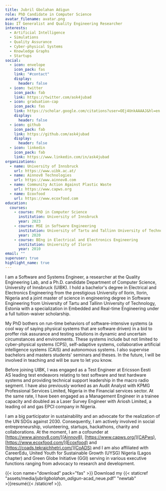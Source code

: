 ```yaml
---
title: Jubril Gbolahan Adigun
role: PhD Candidate in Computer Science
avatar_filename: avatar.png
bio: IT Generalist and Quality Engineering Researcher
interests:
  - Artificial Intelligence
  - Simulations
  - Quality Assurance
  - Cyber-physical Systems
  - Knowledge Graphs
  - Startups
social:
  - icon: envelope
    icon_pack: fas
    link: "#contact"
    display:
      header: false
  - icon: twitter
    icon_pack: fab
    link: https://twitter.com/ask4jubad
  - icon: graduation-cap
    icon_pack: fas
    link: https://scholar.google.com/citations?user=OEj4UnkAAAAJ&hl=en
    display:
      header: false
  - icon: github
    icon_pack: fab
    link: https://github.com/ask4jubad
    display:
      header: false
  - icon: linkedin
    icon_pack: fab
    link: https://www.linkedin.com/in/ask4jubad
organizations:
  - name: University of Innsbruck
    url: https://www.uibk.ac.at/
  - name: Ainnov8 Technologies
    url: https://www.ainnov8.com
  - name: Community Action Against Plastic Waste
    url: https://www.capws.org
  - name: Ecoxfood
    url: https://www.ecoxfood.com
education:
  courses:
    - course: PhD in Computer Science
      institution: University of Innsbruck
      year: 2023
    - course: MSE in Software Engineering
      institution: University of Tartu and Tallinn University of Technology
      year: 2020
    - course: BEng in Electrical and Electronics Engineering
      institution: University of Ilorin
      year: 2010
email: ""
superuser: true
highlight_name: true
---
```

<!--StartFragment-->

I am a Software and Systems Engineer, a researcher at the Quality Engineering Lab, and a Ph.D. candidate Department of Computer Science, University of Innsbruck (UIBK). I hold a bachelor's degree in Electrical and Electronics Engineering from the prestigious University of Ilorin, Ilorin, Nigeria and a joint master of science in engineering degree in Software Engineering from University of Tartu and Tallinn University of Technology, Estonia with a specialization in Embedded and Real-time Engineering under a full tuition-waiver scholarship.

My PhD bothers on run-time behaviors of software-intensive systems (a cool way of saying physical systems that are software driven) in a bid to proffer risk assurance and testing solutions in dynamic and uncertain circumstances and environments. These systems include but not limited to cyber-physical systems (CPS), self-adaptive systems, collaborative artificial intelligence systems (CAIS) and autonomous systems. I also supervise bachelors and masters students' seminars and theses. In the future, I will be involved in teaching and will be sure to let you know.

Before joining UIBK, I was engaged as a Test Engineer at Ericsson Eesti AS leading test endeavors relating to test software and test hardware systems and providing technical support leadership in the macro radio segment. I have also previously worked as an Audit Analyst with KPMG Professional Services Limited, Nigeria in the Financial services sector. At the same rate, I have been engaged as a Management Engineer in a trainee capacity and doubled as a Laser Survey Engineer with Ariosh Limited, a leading oil and gas EPCI company in Nigeria.

I am a big participator in sustainability and an advocate for the realization of the UN SDGs against 2030. Consequently, I am actively involved in social entrepreneurship, volunteering, startups, hackathons, charity and collaborations. At the moment, I am a cofounder at [https://www.ainnov8.com/](Ainnov8), [https://www.capws.org/](CAPws), [https://www.ecoxfood.com/](Ecoxfood) and [https://coads.tekrajchhetri.com/](CoADS) and I am also affiliated with CareerEdu, United Youth for Sustainable Growth (UYSG) Nigeria (Lagos chapter) and Green Globe Initiative (GGI) serving in various executive functions ranging from advocacy to research and development.

<!--EndFragment-->

{{< icon name="download" pack="fas" >}} Download my {{< staticref "assets/media/jubril*gbolahan_adigun*-acad_neue.pdf" "newtab" >}}resumé{{< /staticref >}}.
